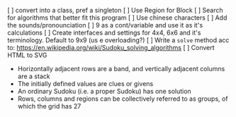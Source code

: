 [ ] convert into a class, pref a singleton
[ ] Use Region for Block
[ ] Search for algorithms that better fit this program
[ ] Use chinese characters
[ ] Add the sounds/pronounciation
[ ] 9 as a cont/variable and use it as it's calculations
[ ] Create interfaces and settings for 4x4, 6x6 and it's terminology. Default to 9x9 (us e overloading?)
[ ] Write a `solve` method acc to: https://en.wikipedia.org/wiki/Sudoku_solving_algorithms
[ ] Convert HTML to SVG

- Horizontally adjacent rows are a band, and vertically adjacent columns are a stack
- The initially defined values are clues or givens
- An ordinary Sudoku (i.e. a proper Sudoku) has one solution
- Rows, columns and regions can be collectively referred to as groups, of which the grid has 27
